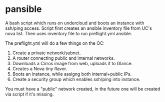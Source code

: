 # pansible

A bash script which runs on undercloud and boots an instance with ssh/ping access.
Script first creates an ansible inventory file from UC's nova list.
Then uses inventory file to run preflight.yml ansible.

The preflight.yml will do a few things on the OC:
1. Create a private network/subnet.
2. A router connecting public and internal networks.
3. Downloads a Cirros image from web, uploads it to Glance.
4. Creates a Nova tiny flavor.
5. Boots an instance, while assigng both internal+public IPs.
6. Create a security group which enables ssh/ping into instance.


You must have a "public" network created, in the future one will be created via script if it's missing.